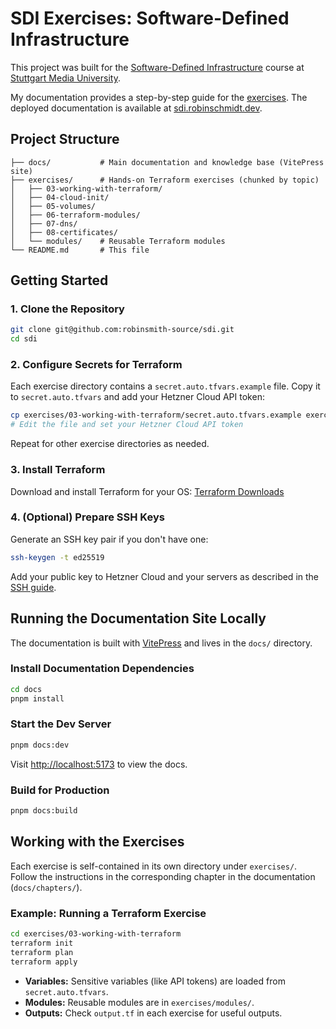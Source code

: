 # SDI Exercises: Software-Defined Infrastructure

This project was built for the [Software-Defined Infrastructure](https://www.hdm-stuttgart.de/vorlesung_detail?vorlid=5213729) course at [Stuttgart Media University](https://www.hdm-stuttgart.de). 

My documentation provides a step-by-step guide for the [exercises](https://freedocs.mi.hdm-stuttgart.de/apf.html). 
The deployed documentation is available at [sdi.robinschmidt.dev](https://sdi.robinschmidt.dev).

## Project Structure
```
├── docs/           # Main documentation and knowledge base (VitePress site)
├── exercises/      # Hands-on Terraform exercises (chunked by topic)
│   ├── 03-working-with-terraform/
│   ├── 04-cloud-init/
│   ├── 05-volumes/
│   ├── 06-terraform-modules/
│   ├── 07-dns/
│   ├── 08-certificates/
│   └── modules/    # Reusable Terraform modules
└── README.md       # This file
```

## Getting Started

### 1. Clone the Repository
```sh
git clone git@github.com:robinsmith-source/sdi.git
cd sdi
```

### 2. Configure Secrets for Terraform
Each exercise directory contains a `secret.auto.tfvars.example` file. Copy it to `secret.auto.tfvars` and add your Hetzner Cloud API token:
```sh
cp exercises/03-working-with-terraform/secret.auto.tfvars.example exercises/03-working-with-terraform/secret.auto.tfvars
# Edit the file and set your Hetzner Cloud API token
```
Repeat for other exercise directories as needed.

### 3. Install Terraform
Download and install Terraform for your OS: [Terraform Downloads](https://developer.hashicorp.com/terraform/downloads)

### 4. (Optional) Prepare SSH Keys
Generate an SSH key pair if you don't have one:
```sh
ssh-keygen -t ed25519
```
Add your public key to Hetzner Cloud and your servers as described in the [SSH guide](docs/chapters/01-hetzner-cloud.md#5-creating-ssh-keys-for-secure-authentication).

## Running the Documentation Site Locally
The documentation is built with [VitePress](https://vitepress.dev/) and lives in the `docs/` directory.

### Install Documentation Dependencies
```sh
cd docs
pnpm install
```

### Start the Dev Server
```sh
pnpm docs:dev
```
Visit [http://localhost:5173](http://localhost:5173) to view the docs.

### Build for Production
```sh
pnpm docs:build
```

## Working with the Exercises
Each exercise is self-contained in its own directory under `exercises/`. Follow the instructions in the corresponding chapter in the documentation (`docs/chapters/`).

### Example: Running a Terraform Exercise
```sh
cd exercises/03-working-with-terraform
terraform init
terraform plan
terraform apply
```
- **Variables:** Sensitive variables (like API tokens) are loaded from `secret.auto.tfvars`.
- **Modules:** Reusable modules are in `exercises/modules/`.
- **Outputs:** Check `output.tf` in each exercise for useful outputs.

